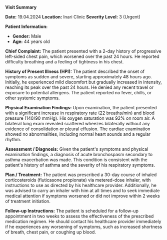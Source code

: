 **Visit Summary**

**Date:** 19.04.2024
**Location:** Inari Clinic
**Severity Level:** 3 (Urgent)

**Patient Information:**
- **Gender:** Male
- **Age:** 44 years old

**Chief Complaint:**
The patient presented with a 2-day history of progressive left-sided chest pain, which worsened over the past 24 hours. He reported difficulty breathing and a feeling of tightness in his chest.

**History of Present Illness (HPI):**
The patient described the onset of symptoms as sudden and severe, starting approximately 48 hours ago. Initially, he experienced mild discomfort but gradually increased in intensity, reaching its peak over the past 24 hours. He denied any recent travel or exposure to potential allergens. The patient reported no fever, chills, or other systemic symptoms.

**Physical Examination Findings:**
Upon examination, the patient presented with a significant increase in respiratory rate (22 breaths/min) and blood pressure (140/90 mmHg). His oxygen saturation was 92% on room air. A bilateral lung exam revealed scattered wheezes bilaterally without any evidence of consolidation or pleural effusion. The cardiac examination showed no abnormalities, including normal heart sounds and a regular rhythm.

**Assessment / Diagnosis:**
Given the patient's symptoms and physical examination findings, a diagnosis of acute bronchospasm secondary to asthma exacerbation was made. This condition is consistent with the patient's history of asthma and the severity of his respiratory symptoms.

**Plan / Treatment:**
The patient was prescribed a 30-day course of inhaled corticosteroids (fluticasone propionate) via metered-dose inhaler, with instructions to use as directed by his healthcare provider. Additionally, he was advised to carry an inhaler with him at all times and to seek immediate medical attention if symptoms worsened or did not improve within 2 weeks of treatment initiation.

**Follow-up Instructions:**
The patient is scheduled for a follow-up appointment in two weeks to assess the effectiveness of the prescribed medication regimen. He should contact his healthcare provider immediately if he experiences any worsening of symptoms, such as increased shortness of breath, chest pain, or coughing up blood.